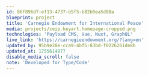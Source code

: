 ```yaml
---
id: 86f896d7-ef13-4737-b5f5-b82b0ea5d88a
blueprint: project
title: 'Carnegie Endowment for International Peace'
media: projects/ceip.keyart.homepage-cropped.png
technologies: 'Payload CMS, Vue, Nuxt, GraphQL'
live_link: 'https://carnegieendowment.org/?lang=en'
updated_by: 95b9e28e-cca9-4bf5-83bd-f0226261de8b
updated_at: 1755614877
disable_media_scroll: false
note: 'Developed for Type/Code'
---
```

